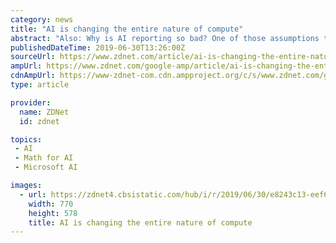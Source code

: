 ```yaml
---
category: news
title: "AI is changing the entire nature of compute"
abstract: "Also: Why is AI reporting so bad? One of those assumptions that are faulty ... \"intelligence processing units,\" each of which can independently process matrix math. And each IPU, as they're known, has its own dedicated memory, 256 kilobytes of fast ..."
publishedDateTime: 2019-06-30T13:26:00Z
sourceUrl: https://www.zdnet.com/article/ai-is-changing-the-entire-nature-of-compute/
ampUrl: https://www.zdnet.com/google-amp/article/ai-is-changing-the-entire-nature-of-compute/
cdnAmpUrl: https://www-zdnet-com.cdn.ampproject.org/c/s/www.zdnet.com/google-amp/article/ai-is-changing-the-entire-nature-of-compute/
type: article

provider:
  name: ZDNet
  id: zdnet

topics:
 - AI
 - Math for AI
 - Microsoft AI

images:
  - url: https://zdnet4.cbsistatic.com/hub/i/r/2019/06/30/e8243c13-eef6-45df-a239-6c0fbdab5d15/thumbnail/770x578/a29bb588ab032030fb444c280bf6176d/graphcore-2019-colossus-chip.png
    width: 770
    height: 578
    title: AI is changing the entire nature of compute
---
```

